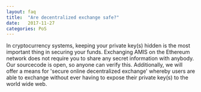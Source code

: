 ```yaml
---
layout: faq
title:  "Are decentralized exchange safe?"
date:   2017-11-27
categories: PoS
---
```

In cryptocurrency systems, keeping your private key(s) hidden is the most important thing in securing your funds.
Exchanging AMIS on the Ethereum network does not require you to share any secret information with anybody. Our sourcecode is open, so anyone can verify this.
Additionally, we will offer a means for 'secure online decentralized exchange' whereby users are able to exchange without ever having to expose their private key(s) to the world wide web.


